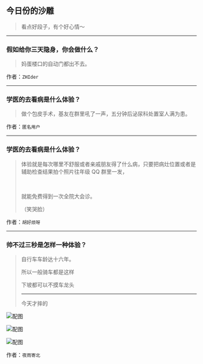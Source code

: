 ## 今日份的沙雕

> 看点好段子，有个好心情～


 
---

### 假如给你三天隐身，你会做什么？

> 妈蛋楼口的自动门都出不去。


作者：`ZHIder`

---

### 学医的去看病是什么体验？

> 做个包皮手术，基友在群里吼了一声，五分钟后泌尿科处置室人满为患。


作者：`匿名用户`

---

### 学医的去看病是什么体验？

> 体验就是每次哪里不舒服或者亲戚朋友得了什么病，只要把病灶位置或者是辅助检查结果拍个照片往年级 QQ 群里一发，
> 
>  
> 
> 就能免费得到一次全院大会诊。
> 
> （笑哭脸）


作者：`胡好烦呀`

---

### 帅不过三秒是怎样一种体验？

> 自行车车龄达十六年。
> 
> 所以一般骑车都是这样
> 
> 下坡都可以不摸车龙头
> 
> ---
> 
> 今天才摔的



![配图](http://pic2.zhimg.com/70/cc55aebee1906702dade6cc94442ed49_b.jpg)



![配图](http://pic1.zhimg.com/70/b223588aabf93ae8bdc844d4c460200c_b.jpg)



![配图](http://pic4.zhimg.com/70/ac79664c327b842a419cabc26b8acc4b_b.jpg)


作者：`夜雨寄北`
